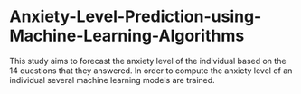 # Anxiety-Level-Prediction-using-Machine-Learning-Algorithms
This study  aims to forecast the anxiety level of the individual based on the 14 questions that they answered. In order to compute the anxiety level of an individual several machine learning models are trained.
